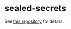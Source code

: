 # sealed-secrets

See [this repository](https://github.com/bitnami-labs/sealed-secrets) for details.
